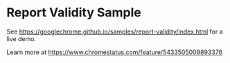Report Validity Sample
===
See https://googlechrome.github.io/samples/report-validity/index.html for a live demo.

Learn more at https://www.chromestatus.com/feature/5433505009893376

